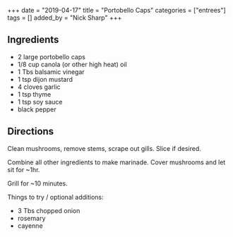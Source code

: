 +++
date = "2019-04-17"
title = "Portobello Caps"
categories = ["entrees"]
tags = []
added_by = "Nick Sharp"
+++


## Ingredients

- 2 large portobello caps
- 1/8 cup canola (or other high heat) oil
- 1 Tbs balsamic vinegar
- 1 tsp dijon mustard
- 4 cloves garlic
- 1 tsp thyme
- 1 tsp soy sauce
- black pepper
    

## Directions

Clean mushrooms, remove stems, scrape out gills. Slice if desired.

Combine all other ingredients to make marinade. Cover mushrooms and let sit for ~1hr.

Grill for ~10 minutes.

Things to try / optional additions:
- 3 Tbs chopped onion
- rosemary
- cayenne
